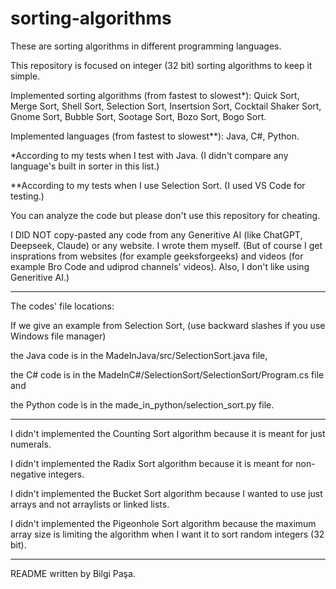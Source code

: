 # sorting-algorithms

These are sorting algorithms in different programming languages.

This repository is focused on integer (32 bit) sorting algorithms to keep it simple.

Implemented sorting algorithms (from fastest to slowest*): Quick Sort, Merge Sort, Shell Sort, Selection Sort, Insertsion Sort, Cocktail Shaker Sort, Gnome Sort, Bubble Sort, Sootage Sort, Bozo Sort, Bogo Sort.

Implemented languages (from fastest to slowest**): Java, C#, Python.

*According to my tests when I test with Java. (I didn't compare any language's built in sorter in this list.)

**According to my tests when I use Selection Sort. (I used VS Code for testing.)

You can analyze the code but please don't use this repository for cheating.

I DID NOT copy-pasted any code from any Generitive AI (like ChatGPT, Deepseek, Claude) or any website. I wrote them myself. (But of course I get insprations from websites (for example geeksforgeeks) and videos (for example Bro Code and udiprod channels' videos). Also, I don't like using Generitive AI.)

-------------------------------------------------------------------------------------------------

The codes' file locations:

If we give an example from Selection Sort, (use backward slashes if you use Windows file manager)

the Java code is in the MadeInJava/src/SelectionSort.java file,

the C# code is in the MadeInC#/SelectionSort/SelectionSort/Program.cs file and

the Python code is in the made_in_python/selection_sort.py file.

-------------------------------------------------------------------------------------------------

I didn't implemented the Counting Sort algorithm because it is meant for just numerals.

I didn't implemented the Radix Sort algorithm because it is meant for non-negative integers.

I didn't implemented the Bucket Sort algorithm because I wanted to use just arrays and not arraylists or linked lists.

I didn't implemented the Pigeonhole Sort algorithm because the maximum array size is limiting the algorithm when I want it to sort random integers (32 bit).

-------------------------------------------------------------------------------------------------

README written by Bilgi Paşa.
